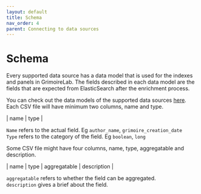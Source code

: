 ```yaml
---
layout: default
title: Schema
nav_order: 4
parent: Connecting to data sources
---
```


# Schema

Every supported data source has a data model that is used for the indexes and panels in GrimoireLab. The fields described in each data model are the fields that are expected from ElasticSearch after the enrichment process.

You can check out the data models of the supported data sources [here](https://github.com/chaoss/grimoirelab-elk/tree/master/schema). Each CSV file will have minimum two columns, name and type.

| name | type |

`Name` refers to the actual field. Eg `author_name`, `grimoire_creation_date`<br>
`Type` refers to the category of the field. Eg `boolean`, `long`

Some CSV file might have four columns, name, type, aggregatable and description.

| name | type | aggregatable | description |

`aggregatable` refers to whether the field can be aggregated.<br>
`description` gives a brief about the field.
